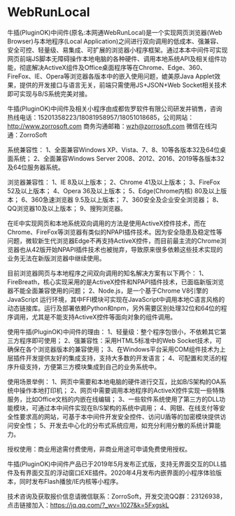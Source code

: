 ﻿# WebRunLocal
   牛插(PluginOK)中间件(原名:本网通WebRunLocal)是一个实现网页浏览器(Web Browser)与本地程序(Local Application)之间进行双向调用的低成本、强兼容、安全可控、轻量级、易集成、可扩展的浏览器小程序框架。通过本本中间件可实现网页前端JS脚本无障碍操作本地电脑的各种硬件、调用本地系统API及相关组件功能，彻底解决ActiveX组件及Office桌面程序等在Chrome、Edge、360、FireFox、IE、Opera等浏览器各版本中的嵌入使用问题，媲美原Java Applet效果，提供的开发接口与语言无关，前端只需使用JS+JSON+Web Socket相关技术即可实现与B/S系统完美对接。

牛插(PluginOK)中间件及相关小程序由成都佐罗软件有限公司研发并销售，咨询热线电话：15201358223/18081958957/18051018685，公司网站：http://www.zorrosoft.com 商务沟通邮箱：wzh@zorrosoft.com 微信在线沟通：ZorroSoft

系统兼容性：
1、全面兼容Windows XP、Vista、7、8、10等各版本32及64位桌面系统；
2、全面兼容Windows Server 2008、2012、2016、2019等各版本32及64位服务器系统。

浏览器兼容性：
1、IE 8及以上版本；
2、Chrome 41及以上版本；
3、FireFox 52及以上版本；
4、Opera 36及以上版本；
5、Edge(Chrome内核) 80及以上版本；
6、360急速浏览器 9.5及以上版本；
7、360安全及企业安全浏览器；
8、QQ浏览器10及以上版本；
9、搜狗浏览器。

   在IE中实现网页和本地系统双向调用的方法是使用ActiveX控件技术，而在Chrome、FireFox等浏览器有类似的NPAPI插件技术。因为安全隐患及稳定性等问题，微软新生代浏览器Edge不再支持ActiveX控件，而目前最主流的Chrome浏览器也从42版开始NPAPI插件技术也被抛弃，导致原来很多依赖这些技术实现的业务无法在新版浏览器中继续使用。

目前浏览器网页与本地程序之间双向调用的知名解决方案有以下两个：
1、FireBreath，核心实现采用的是ActiveX控件和NPAPI插件技术，已面临新版浏览器不能全面兼容使用的问题；
2、Node.js，是一个基于Chrome V8引擎的 JavaScript 运行环境，其中FFI模块可实现在JavaScript中调用本地C语言风格的动态链接库。运行及部署依赖Python和npm，另外需要区别处理32位和64位的程序调用，尤其是不能支持ActiveX控件等面向对象的组件调用。

使用牛插(PluginOK)中间件的理由：
1、轻量级：整个程序包很小，不依赖其它第三方程序即可使用；
2、强兼容性：采用HTML5标准中的Web Socket技术，可确保在各个浏览器版本的兼容使用；
3、在Windows平台采用COM组件技术为上层插件开发提供友好的集成支持，支持大多数的开发语言；
4、可配置和灵活的程序升级支持，方便第三方模块集成到自己的业务系统中。

使用场景举例：
1、网页中需要和本地电脑的硬件进行交互，比如B/S架构的OA系统中操作本地打印机；
2、网页中需要调用本地程序的ActiveX控件实现一些特殊服务，比如Office文档的内嵌在线编辑；
3、一些软件系统使用了第三方的DLL功能模块，可通过本中间件实现在B/S架构的系统中调用；
4、网银、在线支付等安全性要求高的网站，可基于本中间件开发安全控件、访问U盾等的加密模块提供访问安全性；
5、开发去中心化的分布式系统应用，如充分利用分散的系统计算能力。

授权使用：商业用途需付费使用，非商业用途可申请免费使用授权。

牛插(PluginOK)中间件产品已于2019年5月发布正式版，支持无界面交互的DLL插件及有界面交互的浮动窗口EXE插件。2020年4月发布内嵌界面的小程序体验版本，同时发布Flash播放/IE内核等小程序。

技术咨询及获取报价信息请微信联系：ZorroSoft，开发交流QQ群：23126938，点击链接加入：https://jq.qq.com/?_wv=1027&k=5FxgskL
